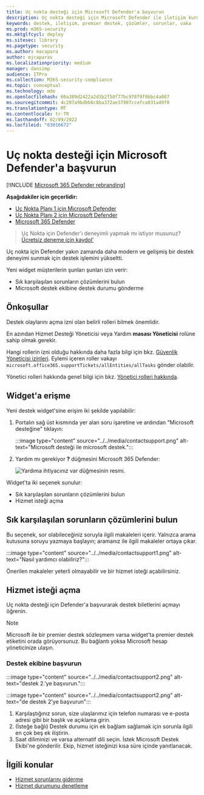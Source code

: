 ```yaml
---
title: Uç nokta desteği için Microsoft Defender'a başvurun
description: Uç nokta desteği için Microsoft Defender ile iletişim kurmayı öğrenin
keywords: destek, iletişim, premier destek, çözümler, sorunlar, vaka
ms.prod: m365-security
ms.mktglfcycl: deploy
ms.sitesec: library
ms.pagetype: security
ms.author: macapara
author: mjcaparas
ms.localizationpriority: medium
manager: dansimp
audience: ITPro
ms.collection: M365-security-compliance
ms.topic: conceptual
ms.technology: mde
ms.openlocfilehash: 60a389d2422a2d3b2f50f77bc978f9f9bbc4a087
ms.sourcegitcommit: 4c207a9bdbb6c8ba372ae37907ccefca031a49f8
ms.translationtype: MT
ms.contentlocale: tr-TR
ms.lasthandoff: 02/09/2022
ms.locfileid: "63016672"
---
```

# <a name="contact-microsoft-defender-for-endpoint-support"></a>Uç nokta desteği için Microsoft Defender'a başvurun

[!INCLUDE [Microsoft 365 Defender rebranding](../../includes/microsoft-defender.md)]


**Aşağıdakiler için geçerlidir:**
- [Uç Nokta Planı 1 için Microsoft Defender](https://go.microsoft.com/fwlink/p/?linkid=2154037)
- [Uç Nokta Planı 2 için Microsoft Defender](https://go.microsoft.com/fwlink/p/?linkid=2154037)
- [Microsoft 365 Defender](https://go.microsoft.com/fwlink/?linkid=2118804)

> Uç Nokta için Defender'ı deneyimli yapmak mı istiyor musunuz? [Ücretsiz deneme için kaydol'](https://signup.microsoft.com/create-account/signup?products=7f379fee-c4f9-4278-b0a1-e4c8c2fcdf7e&ru=https://aka.ms/MDEp2OpenTrial?ocid=docs-wdatp-assignaccess-abovefoldlink)

Uç nokta için Defender yakın zamanda daha modern ve gelişmiş bir destek deneyimi sunmak için destek işlemini yükseltti.

Yeni widget müşterilerin şunları şunları izin verir:

- Sık karşılaşılan sorunların çözümlerini bulun
- Microsoft destek ekibine destek durumu gönderme

## <a name="prerequisites"></a>Önkoşullar

Destek olaylarını açma izni olan belirli rolleri bilmek önemlidir.

En azından Hizmet Desteği Yöneticisi veya Yardım **masası Yöneticisi** rolüne sahip olmak gerekir.

Hangi rollerin izni olduğu hakkında daha fazla bilgi için bkz. [Güvenlik Yöneticisi izinleri](/azure/active-directory/roles/permissions-reference#security-administrator). Eylemi içeren roller vakayı `microsoft.office365.supportTickets/allEntities/allTasks` gönder olabilir.

Yönetici rolleri hakkında genel bilgi için bkz. [Yönetici rolleri hakkında](/microsoft-365/admin/add-users/about-admin-roles?view=o365-worldwide&preserve-view=true).

## <a name="access-the-widget"></a>Widget'a erişme

Yeni destek widget'sine erişim iki şekilde yapılabilir:

1. Portalın sağ üst kısmında yer alan soru işaretine ve ardından "Microsoft desteğine" tıklayın:

    :::image type="content" source="../../media/contactsupport.png" alt-text="Microsoft desteği ile microsoft destek.":::

2. Yardım mı gerekiyor **?**  düğmesini Microsoft 365 Defender:

    ![Yardıma ihtiyacınız var düğmesinin resmi.](images/need-help-option.png)

Widget'ta iki seçenek sunulur:

- Sık karşılaşılan sorunların çözümlerini bulun
- Hizmet isteği açma

## <a name="find-solutions-to-common-problems"></a>Sık karşılaşılan sorunların çözümlerini bulun

Bu seçenek, sor olabileceğiniz soruyla ilgili makaleleri içerir. Yalnızca arama kutusuna soruyu yazmaya başlayın; aramanız ile ilgili makaleler ortaya çıkar.

:::image type="content" source="../../media/contactsupport1.png" alt-text="Nasıl yardımcı olabiliriz?":::

Önerilen makaleler yeterli olmayabilir ve bir hizmet isteği açabilirsiniz.

## <a name="open-a-service-request"></a>Hizmet isteği açma

Uç nokta desteği için Defender'a başvurarak destek biletlerini açmayı öğrenin.

> [!NOTE]
> Microsoft ile bir premier destek sözleşmem varsa widget'ta premier destek etiketini orada görüyorsunuz. Bu bağlantı yoksa Microsoft hesap yöneticinize ulaşın.

### <a name="contact-support"></a>Destek ekibine başvurun

:::image type="content" source="../../media/contactsupport2.png" alt-text="destek 2.'ye başvurun."::: </br>

:::image type="content" source="../../media/contactsupport2.png" alt-text="de destek 2'ye başvurun":::

1. Karşılaştığınız sorun, size ulaşlarımız için telefon numarası ve e-posta adresi gibi bir başlık ve açıklama girin.
2. (İsteğe bağlı) Destek durumu için ek bağlam sağlamak için sorunla ilgili en çok beş ek iliştirin.
3. Saat diliminizi ve varsa alternatif dili seçin. İstek Microsoft Destek Ekibi'ne gönderilir. Ekip, hizmet isteğinizi kısa süre içinde yanıtlanacak.

## <a name="related-topics"></a>İlgili konular

- [Hizmet sorunlarını giderme](troubleshoot-mdatp.md)
- [Hizmet durumunu denetleme](/microsoft-365/enterprise/view-service-health)
